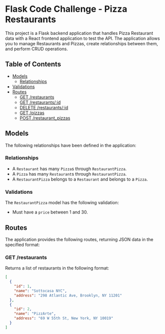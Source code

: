 # Flask Code Challenge - Pizza Restaurants

This project is a Flask backend application that handles Pizza Restaurant data with a React frontend application to test the API. The application allows you to manage Restaurants and Pizzas, create relationships between them, and perform CRUD operations.

## Table of Contents

- [Models](#models)
  - [Relationships](#relationships)
- [Validations](#validations)
- [Routes](#routes)
  - [GET /restaurants](#get-restaurants)
  - [GET /restaurants/:id](#get-restaurantsid)
  - [DELETE /restaurants/:id](#delete-restaurantsid)
  - [GET /pizzas](#get-pizzas)
  - [POST /restaurant_pizzas](#post-restaurant_pizzas)

## Models

The following relationships have been defined in the application:

### Relationships

- A `Restaurant` has many `Pizza`s through `RestaurantPizza`.
- A `Pizza` has many `Restaurant`s through `RestaurantPizza`.
- A `RestaurantPizza` belongs to a `Restaurant` and belongs to a `Pizza`.

### Validations

The `RestaurantPizza` model has the following validation:

- Must have a `price` between 1 and 30.

## Routes

The application provides the following routes, returning JSON data in the specified format:

### GET /restaurants

Returns a list of restaurants in the following format:

```json
[
  {
    "id": 1,
    "name": "Sottocasa NYC",
    "address": "298 Atlantic Ave, Brooklyn, NY 11201"
  },
  {
    "id": 2,
    "name": "PizzArte",
    "address": "69 W 55th St, New York, NY 10019"
  }
]
